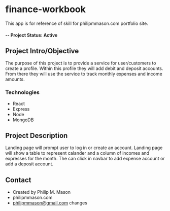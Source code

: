 # finance-workbook
This app is for reference of skill for philipmmason.com portfolio site. 

#### -- Project Status: Active

## Project Intro/Objective
The purpose of this project is to provide a service for user/customers to create a profile. Within this profile they will add debit and deposit accounts.
From there they will use the service to track monthly expenses and income amounts. 

### Technologies
* React
* Express
* Node
* MongoDB 

## Project Description
Landing page will prompt user to log in or create an account. Landing page will show a table to represent calander and a column of incomes and expresses for the month. 
The can click in navbar to add expense account or add a deposit account. 

## Contact
* Created by Philip M. Mason
* philipmmason.com
* philipmmason@gmail.com
changes

